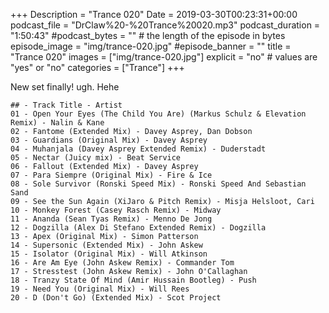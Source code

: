 +++
Description = "Trance 020"
Date = 2019-03-30T00:23:31+00:00
podcast_file = "DrClaw%20-%20Trance%20020.mp3"
podcast_duration = "1:50:43"
#podcast_bytes = "" # the length of the episode in bytes
episode_image = "img/trance-020.jpg"
#episode_banner = ""
title = "Trance 020"
images = ["img/trance-020.jpg"]
explicit = "no" # values are "yes" or "no"
categories = ["Trance"]
+++

New set finally! ugh. Hehe

```
## - Track Title - Artist
01 - Open Your Eyes (The Child You Are) (Markus Schulz & Elevation Remix) - Nalin & Kane
02 - Fantome (Extended Mix) - Davey Asprey, Dan Dobson
03 - Guardians (Original Mix) - Davey Asprey
04 - Muhanjala (Davey Asprey Extended Remix) - Duderstadt
05 - Nectar (Juicy mix) - Beat Service
06 - Fallout (Extended Mix) - Davey Asprey
07 - Para Siempre (Original Mix) - Fire & Ice
08 - Sole Survivor (Ronski Speed Mix) - Ronski Speed And Sebastian Sand
09 - See the Sun Again (XiJaro & Pitch Remix) - Misja Helsloot, Cari
10 - Monkey Forest (Casey Rasch Remix) - Midway
11 - Ananda (Sean Tyas Remix) - Menno De Jong
12 - Dogzilla (Alex Di Stefano Extended Remix) - Dogzilla
13 - Apex (Original Mix) - Simon Patterson
14 - Supersonic (Extended Mix) - John Askew
15 - Isolator (Original Mix) - Will Atkinson
16 - Are Am Eye (John Askew Remix) - Commander Tom
17 - Stresstest (John Askew Remix) - John O'Callaghan
18 - Tranzy State Of Mind (Amir Hussain Bootleg) - Push
19 - Need You (Original Mix) - Will Rees
20 - D (Don't Go) (Extended Mix) - Scot Project
```
